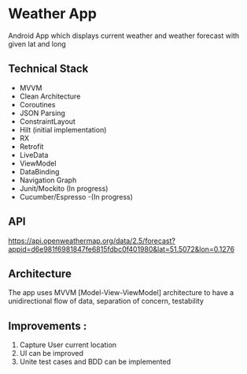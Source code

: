 # Weather App

Android App which displays current weather and weather forecast with given lat and long

## Technical Stack
- MVVM
- Clean Architecture  
- Coroutines
- JSON Parsing
- ConstraintLayout
- Hilt (initial implementation)  
- RX
- Retrofit
- LiveData
- ViewModel
- DataBinding
- Navigation Graph
- Junit/Mockito (In progress)
- Cucumber/Espresso -(In progress)


## API
https://api.openweathermap.org/data/2.5/forecast?appid=d6e981f6981847fe6815fdbc0f401980&lat=51.5072&lon=0.1276

## Architecture
The app uses MVVM [Model-View-ViewModel] architecture to have a unidirectional flow of data, separation of concern, testability

## Improvements :
1) Capture User current location
2) UI can be improved
4) Unite test cases and BDD can be implemented